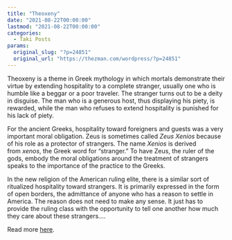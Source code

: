 ```yaml
---
title: "Theoxeny"
date: "2021-08-22T00:00:00"
lastmod: "2021-08-22T00:00:00"
categories:
  - Taki Posts
params:
  original_slug: "?p=24851"
  original_url: "https://thezman.com/wordpress/?p=24851"
---
```


Theoxeny is a theme in Greek mythology in which mortals demonstrate
their virtue by extending hospitality to a complete stranger, usually
one who is humble like a beggar or a poor traveler. The stranger turns
out to be a deity in disguise. The man who is a generous host, thus
displaying his piety, is rewarded, while the man who refuses to extend
hospitality is punished for his lack of piety.

For the ancient Greeks, hospitality toward foreigners and guests was a
very important moral obligation. Zeus is sometimes called *Zeus
Xenios* because of his role as a protector of strangers. The
name *Xenios* is derived from *xenos*, the Greek word for “stranger.” To
have Zeus, the ruler of the gods, embody the moral obligations around
the treatment of strangers speaks to the importance of the practice to
the Greeks.

In the new religion of the American ruling elite, there is a similar
sort of ritualized hospitality toward strangers. It is primarily
expressed in the form of open borders, the admittance of anyone who has
a reason to settle in America. The reason does not need to make any
sense. It just has to provide the ruling class with the opportunity to
tell one another how much they care about these strangers….

Read more
<a href="https://www.takimag.com/article/protector-of-strangers/"
rel="noopener" target="_blank">here</a>.
